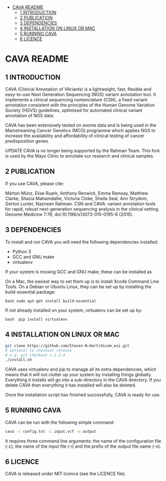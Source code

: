 <!-- vim-markdown-toc GFM -->

* [CAVA README](#cava-readme)
    * [1 INTRODUCTION](#1-introduction)
    * [2 PUBLICATION](#2-publication)
    * [3 DEPENDENCIES](#3-dependencies)
    * [4 INSTALLATION ON LINUX OR MAC](#4-installation-on-linux-or-mac)
    * [5 RUNNING CAVA](#5-running-cava)
    * [6 LICENCE](#7-licence)

<!-- vim-markdown-toc -->

CAVA README
==================

1 INTRODUCTION
--------------

CAVA (Clinical Annotation of VAriants) is a lightweight, fast, flexible 
and easy-to-use Next Generation Sequencing (NGS) variant annotation tool. 
It implements a clinical sequencing nomenclature (CSN), a fixed variant 
annotation consistent with the principles of the Human Genome Variation 
Society (HGVS) guidelines, optimised for automated clinical variant 
annotation of NGS data. 

CAVA has been extensively tested on exome data and is being used in the 
Mainstreaming Cancer Genetics (MCG) programme which applies NGS to 
increase the availability and affordability of clinical testing of 
cancer predisposition genes.

*UPDATE* CAVA is no longer being supported by the Rahman Team. This fork
is used by the Mayo Clinic to annotate our research and clinical samples.


2 PUBLICATION
-------------

If you use CAVA, please cite:

Márton Münz, Elise Ruark, Anthony Renwick, Emma Ramsay, Matthew Clarke, 
Shazia Mahamdallie, Victoria Cloke, Sheila Seal, Ann Strydom, 
Gerton Lunter, Nazneen Rahman. CSN and CAVA: variant annotation tools 
for rapid, robust next-generation sequencing analysis in the clinical 
setting. Genome Medicine 7:76, doi:10.1186/s13073-015-0195-6 (2015).


3 DEPENDENCIES
--------------

To install and run CAVA you will need the following dependencies installed:
- Python 3
- GCC and GNU make
- virtualenv

If your system is missing GCC and GNU make, these can be installed as 

On a Mac, the easiest way to set them up is to install Xcode Command Line Tools.
On a Debian or Ubuntu Linux, they can be set up by installing the build-essential package:

`bash sudo apt-get install build-essential`

If not already installed on your system, virtualenv can be set up by:

`bash 
pip install virtualenv
`

4 INSTALLATION ON LINUX OR MAC
------------------------------

```bash 
git clone https://github.com/Steven-N-Hart/dicom_wsi.git
# optional to checkout release
# e.g. git checkout v.1.2.4
./install.sh
```

CAVA uses virtualenv and pip to manage all its extra dependencies, 
which means that it will not clutter up your system by installing 
things globally. Everything it installs will go into a sub-directory 
in the CAVA directory. If you delete CAVA then everything it has 
installed will also be deleted.

Once the installation script has finished successfully, CAVA is ready 
for use.


5 RUNNING CAVA
--------------

CAVA can be run with the following simple command:

```bash
cava -c config.txt -i input.vcf -o output
```

It requires three command line arguments: 
the name of the configuration file (-c), the name of the input file (-i) 
and the prefix of the output file name (-o). 

6 LICENCE
---------

CAVA is released under MIT licence (see the LICENCE file).

